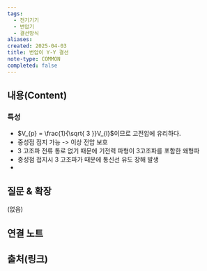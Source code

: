 ```yaml
---
tags:
  - 전기기기
  - 변압기
  - 결선방식
aliases: 
created: 2025-04-03
title: 변압이 Y-Y 결선
note-type: COMMON
completed: false
---
```


## 내용(Content)

### 특성

- $V_{p} = \frac{1}{\sqrt{ 3 }}V_{l}$이므로 고전압에 유리하다.
- 중성점 접지 가능 -> 이상 전압 보호
- 3 고조파 전류 통로 없기 때문에 기전력 파형이 3고조파를 포함한 왜형파
- 중성점 접지시 3 고조파가 때문에 통신선 유도 장해 발생
- 

## 질문 & 확장

(없음)

## 연결 노트

## 출처(링크)

